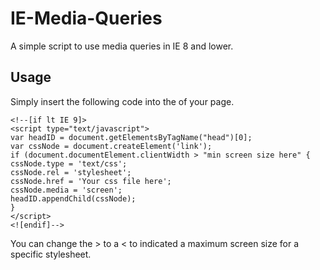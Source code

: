 # IE-Media-Queries #
A simple script to use media queries in IE 8 and lower.
## Usage ##
Simply insert the following code into the <head> of your page.

    <!--[if lt IE 9]>
    <script type="text/javascript">
    var headID = document.getElementsByTagName("head")[0]; 
    var cssNode = document.createElement('link');
    if (document.documentElement.clientWidth > "min screen size here" {
    cssNode.type = 'text/css';
    cssNode.rel = 'stylesheet';
    cssNode.href = 'Your css file here';
    cssNode.media = 'screen';
    headID.appendChild(cssNode);
    }
    </script>
    <![endif]-->

You can change the > to a < to indicated a maximum screen size for a specific stylesheet.